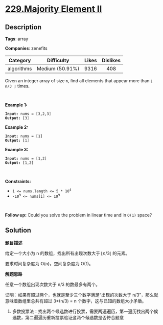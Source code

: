 # [229.Majority Element II](https://leetcode.com/problems/majority-element-ii/description/)

## Description

**Tags**: array

**Companies**: zenefits

|  Category  |   Difficulty    | Likes | Dislikes |
| :--------: | :-------------: | :---: | :------: |
| algorithms | Medium (50.91%) | 9316  |   408    |

<p>Given an integer array of size <code>n</code>, find all elements that appear more than <code>&lfloor; n/3 &rfloor;</code> times.</p>
<p>&nbsp;</p>
<p><strong class="example">Example 1:</strong></p>
<pre><code><strong>Input:</strong> nums = [3,2,3]
<strong>Output:</strong> [3]</code></pre>
<p><strong class="example">Example 2:</strong></p>
<pre><code><strong>Input:</strong> nums = [1]
<strong>Output:</strong> [1]</code></pre>
<p><strong class="example">Example 3:</strong></p>
<pre><code><strong>Input:</strong> nums = [1,2]
<strong>Output:</strong> [1,2]</code></pre>
<p>&nbsp;</p>
<p><strong>Constraints:</strong></p>
<ul>
  <li><code>1 &lt;= nums.length &lt;= 5 * 10<sup>4</sup></code></li>
  <li><code>-10<sup>9</sup> &lt;= nums[i] &lt;= 10<sup>9</sup></code></li>
</ul>
<p>&nbsp;</p>
<p><strong>Follow up:</strong> Could you solve the problem in linear time and in <code>O(1)</code> space?</p>

## Solution

**题目描述**

给定一个大小为 n 的数组，找出所有出现次数大于 $\lfloor n/3 \rfloor$ 的元素。

要求时间复杂度为 O(n)，空间复杂度为 O(1)。

**解题思路**

任意一个数组出现次数大于 n/3 的数最多有两个。

证明：如果有超过两个，也就是至少三个数字满足“出现的次数大于 n/3”，那么就意味着数组里总共有超过 3*(n/3) = n 个数字，这与已知的数组大小矛盾。

1. 多数投票法：找出两个候选数进行投票，需要两遍遍历，第一遍历找出两个候选数，第二遍遍历重新投票验证这两个候选数是否符合题意

